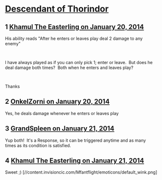 # [Descendant of Thorindor](https://community.fantasyflightgames.com/topic/97420-descendant-of-thorindor/)

## 1 [Khamul The Easterling on January 20, 2014](https://community.fantasyflightgames.com/topic/97420-descendant-of-thorindor/?do=findComment&comment=959430)

His ability reads "After he enters or leaves play deal 2 damage to any enemy" 

 

I have always played as if you can only pick 1; enter or leave.  But does he deal damage both times?  Both when he enters and leaves play?

 

Thanks

## 2 [OnkelZorni on January 20, 2014](https://community.fantasyflightgames.com/topic/97420-descendant-of-thorindor/?do=findComment&comment=959435)

Yes, he deals damage whenever he enters or leaves play

## 3 [GrandSpleen on January 21, 2014](https://community.fantasyflightgames.com/topic/97420-descendant-of-thorindor/?do=findComment&comment=959936)

Yup both!  It's a Response, so it can be triggered anytime and as many times as its condition is satisfied.

## 4 [Khamul The Easterling on January 21, 2014](https://community.fantasyflightgames.com/topic/97420-descendant-of-thorindor/?do=findComment&comment=960350)

Sweet ;) [//content.invisioncic.com/Mfantflight/emoticons/default_wink.png]

